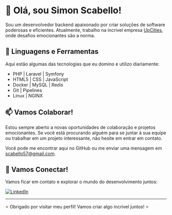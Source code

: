 # 👋 Olá, sou Simon Scabello!

Sou um desenvolvedor backend apaixonado por criar soluções de software poderosas e eficientes. Atualmente, trabalho na incrível empresa [UpCities](https://upcities.app/), onde desafios emocionantes são a norma.


## 🚀 Linguagens e Ferramentas
Aqui estão algumas das tecnologias que eu domino e utilizo diariamente:

- PHP | Laravel | Symfony
- HTML5 | CSS | JavaScript
- Docker | MySQL | Redis
- Git | Pipelines
- Linux | NGINX

## 📫 Vamos Colaborar!
Estou sempre aberto a novas oportunidades de colaboração e projetos emocionantes. Se você está procurando alguém para se juntar à sua equipe ou trabalhar em um projeto interessante, não hesite em entrar em contato.

Você pode me encontrar aqui no GitHub ou me enviar uma mensagem em [scabello57@gmail.com](mailto:scabello57@gmail.com).

## 🌟 Vamos Conectar!
Vamos ficar em contato e explorar o mundo do desenvolvimento juntos:

[![LinkedIn](https://img.shields.io/badge/LinkedIn-Connect-blue)](https://www.linkedin.com/in/simon-scabello-b06b7716a/)

---

⭐️ Obrigado por visitar meu perfil! Vamos criar algo incrível juntos! ⭐️
